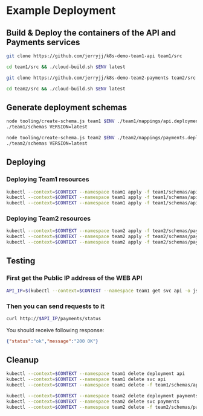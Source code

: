# Example Deployment

## Build & Deploy the containers of the API and Payments services

```sh
git clone https://github.com/jerryjj/k8s-demo-team1-api team1/src

cd team1/src && ./cloud-build.sh $ENV latest

git clone https://github.com/jerryjj/k8s-demo-team2-payments team2/src

cd team2/src && ./cloud-build.sh $ENV latest
```

## Generate deployment schemas

```sh
node tooling/create-schema.js team1 $ENV ./team1/mappings/api.deployment.yml \
./team1/schemas VERSION=latest

node tooling/create-schema.js team2 $ENV ./team2/mappings/payments.deployment.yml \
./team2/schemas VERSION=latest
```

## Deploying

### Deploying Team1 resources

```sh
kubectl --context=$CONTEXT --namespace team1 apply -f team1/schemas/api.deployment.yml
kubectl --context=$CONTEXT --namespace team1 apply -f team1/schemas/api.service.yml
kubectl --context=$CONTEXT --namespace team1 apply -f team1/schemas/api.policies.yml
```

### Deploying Team2 resources

```sh
kubectl --context=$CONTEXT --namespace team2 apply -f team2/schemas/payments.deployment.yml
kubectl --context=$CONTEXT --namespace team2 apply -f team2/schemas/payments.service.yml
kubectl --context=$CONTEXT --namespace team2 apply -f team2/schemas/payments.policies.yml
```

## Testing

### First get the Public IP address of the WEB API

```sh
API_IP=$(kubectl --context=$CONTEXT --namespace team1 get svc api -o jsonpath="{.status.loadBalancer.ingress[0].*}")
```

### Then you can send requests to it

```sh
curl http://$API_IP/payments/status
```

You should receive following response:

```json
{"status":"ok","message":"200 OK"}
```

## Cleanup

```sh
kubectl --context=$CONTEXT --namespace team1 delete deployment api
kubectl --context=$CONTEXT --namespace team1 delete svc api
kubectl --context=$CONTEXT --namespace team1 delete -f team1/schemas/api.policies.yml

kubectl --context=$CONTEXT --namespace team2 delete deployment payments
kubectl --context=$CONTEXT --namespace team2 delete svc payments
kubectl --context=$CONTEXT --namespace team2 delete -f team2/schemas/payments.policies.yml
```
